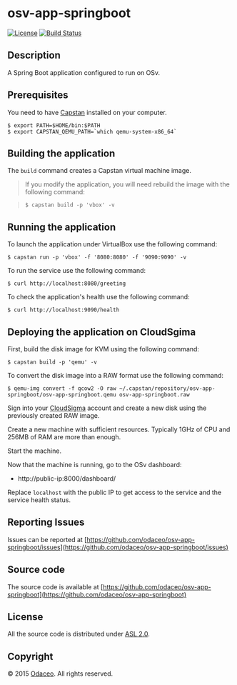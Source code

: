 # osv-app-springboot

[![License](https://img.shields.io/github/license/odaceo/osv-app-springboot.svg)](LICENSE)
[![Build Status](https://travis-ci.org/odaceo/osv-app-springboot.svg)](https://travis-ci.org/odaceo/osv-app-springboot)

## Description

A Spring Boot application configured to run on OSv.

## Prerequisites

You need to have [Capstan](https://github.com/cloudius-systems/capstan)
installed on your computer.

```
$ export PATH=$HOME/bin:$PATH 
$ export CAPSTAN_QEMU_PATH=`which qemu-system-x86_64` 
```

## Building the application

The ``build`` command creates a Capstan virtual machine image.

> If you modify the application, you will need rebuild the image with the following command:

>```
>$ capstan build -p 'vbox' -v
>```

## Running the application

To launch the application under VirtualBox use the following command:

```
$ capstan run -p 'vbox' -f '8080:8080' -f '9090:9090' -v
```

To run the service use the following command: 

```
$ curl http://localhost:8080/greeting
```

To check the application's health use the following command:

```
$ curl http://localhost:9090/health
```

## Deploying the application on CloudSgima

First, build the disk image for KVM using the following command:

```
$ capstan build -p 'qemu' -v
```

To convert the disk image into a RAW format use the following command: 

```
$ qemu-img convert -f qcow2 -O raw ~/.capstan/repository/osv-app-springboot/osv-app-springboot.qemu osv-app-springboot.raw
```

Sign into your [CloudSigma](http://tracking.cloudsigma.com/aff_c?offer_id=2&aff_id=2295&url_id=19&source=osv-app-springboot) account and create a new disk using the previously created RAW image.

Create a new machine with sufficient resources. Typically 1GHz of CPU and 256MB of RAM are more than enough.

Start the machine. 

Now that the machine is running, go to the OSv dashboard: 

* http://public-ip:8000/dashboard/

Replace ``localhost`` with the public IP to get access to the service and the service health status.

## Reporting Issues

Issues can be reported at [https://github.com/odaceo/osv-app-springboot/issues](https://github.com/odaceo/osv-app-springboot/issues)

## Source code

The source code is available at [https://github.com/odaceo/osv-app-springboot](https://github.com/odaceo/osv-app-springboot)

## License

All the source code is distributed under [ASL 2.0](LICENSE).

## Copyright

© 2015 [Odaceo](http://odaceo.ch). All rights reserved.